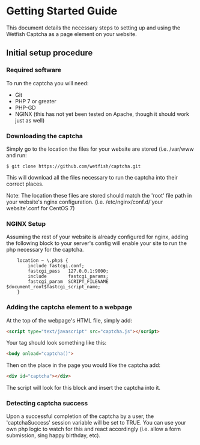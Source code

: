 # Getting Started Guide
This document details the necessary steps to setting up and using the Wetfish Captcha as a page element on your website.

## Initial setup procedure

### Required software
To run the captcha you will need:
* Git
* PHP 7 or greater
* PHP-GD
* NGINX (this has not yet been tested on Apache, though it should work just as well)

### Downloading the captcha
Simply go to the location the files for your website are stored (i.e. /var/www and run: 
```
$ git clone https://github.com/wetfish/captcha.git
```
This will download all the files necessary to run the captcha into their correct places.

Note: The location these files are stored should match the 'root' file path in your website's nginx configuration. 
(i.e. /etc/nginx/conf.d/'your website'.conf for CentOS 7)

### NGINX Setup
Assuming the rest of your website is already configured for nginx, adding the following block to your server's config will enable your site to run the php necessary for the captcha.

```
    location ~ \.php$ {
        include fastcgi.conf;
        fastcgi_pass   127.0.0.1:9000;
        include        fastcgi_params;
        fastcgi_param  SCRIPT_FILENAME  $document_root$fastcgi_script_name;
    }

```

### Adding the captcha element to a webpage
At the top of the webpage's HTML file, simply add:
```html
<script type="text/javascript" src="captcha.js"></script>
```
Your <body> tag should look something like this:
```html
<body onload="captcha()">
```

Then on the place in the page you would like the captcha add:
```html
<div id="captcha"></div>
```
The script will look for this block and insert the captcha into it.

### Detecting captcha success
Upon a successful completion of the captcha by a user, the 'captchaSuccess' session variable will be set to TRUE. You can use your own php logic to watch for this and react accordingly (i.e. allow a form submission, sing happy birthday, etc).
